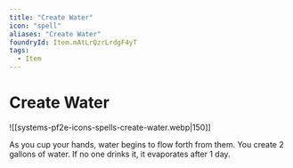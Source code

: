 ```yaml
---
title: "Create Water"
icon: "spell"
aliases: "Create Water"
foundryId: Item.mAtLrQzrLrdgF4yT
tags:
  - Item
---
```


# Create Water
![[systems-pf2e-icons-spells-create-water.webp|150]]

As you cup your hands, water begins to flow forth from them. You create 2 gallons of water. If no one drinks it, it evaporates after 1 day.
